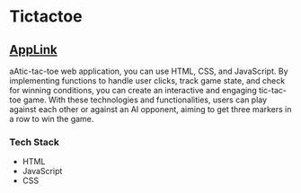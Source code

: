 # Tictactoe

## [AppLink](https://tictactoegame8701.netlify.app/)

aAtic-tac-toe web application, you can use HTML, CSS, and JavaScript. By implementing functions to handle user clicks, track game state, and check for winning conditions, you can create an interactive and engaging tic-tac-toe game. With these technologies and functionalities, users can play against each other or against an AI opponent, aiming to get three markers in a row to win the game.



### Tech Stack

* HTML
* JavaScript
* CSS
